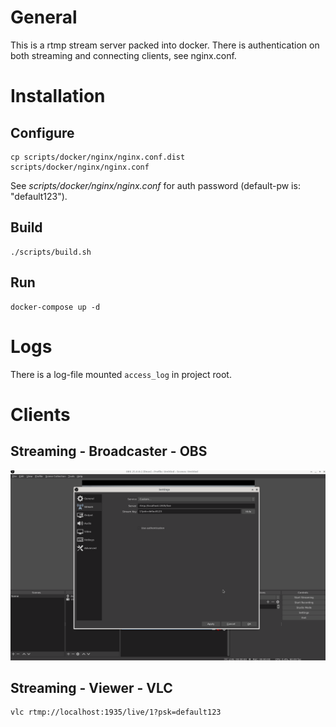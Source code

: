 # General
This is a rtmp stream server packed into docker.
There is authentication on both streaming and connecting clients, see nginx.conf.

# Installation
## Configure
```
cp scripts/docker/nginx/nginx.conf.dist scripts/docker/nginx/nginx.conf
```

See *scripts/docker/nginx/nginx.conf* for auth password (default-pw is: "default123"). 

## Build
```
./scripts/build.sh
```

## Run
```
docker-compose up -d
```

# Logs
There is a log-file mounted `access_log` in project root.

# Clients
## Streaming - Broadcaster -  OBS
![OBS Streaming configuration](https://github.com/atomy/streamserver/blob/master/doc/Selection_002.png)

## Streaming - Viewer - VLC
```
vlc rtmp://localhost:1935/live/1?psk=default123
```